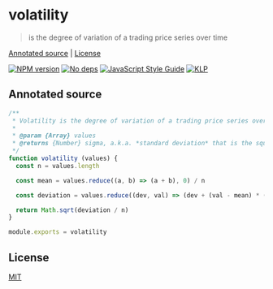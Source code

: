 # volatility

> is the degree of variation of a trading price series over time

[Annotated source](#annotated-source) |
[License](#license)

[![NPM version](https://badge.fury.io/js/volatility.svg)](http://badge.fury.io/js/volatility)
[![No deps](https://img.shields.io/badge/dependencies-none-green.svg)](https://github.com/fibo/volatility)
[![JavaScript Style Guide](https://img.shields.io/badge/code_style-standard-brightgreen.svg)](https://standardjs.com)
[![KLP](https://img.shields.io/badge/kiss-literate-orange.svg)](http://g14n.info/kiss-literate-programming)

## Annotated source

```javascript
/**
 * Volatility is the degree of variation of a trading price series over time.
 *
 * @param {Array} values
 * @returns {Number} sigma, a.k.a. *standard deviation* that is the square root of the values *variance*
 */
function volatility (values) {
  const n = values.length

  const mean = values.reduce((a, b) => (a + b), 0) / n

  const deviation = values.reduce((dev, val) => (dev + (val - mean) * (val - mean)), 0)

  return Math.sqrt(deviation / n)
}

module.exports = volatility
```

## License

[MIT](http://g14n.info/mit-license/)


